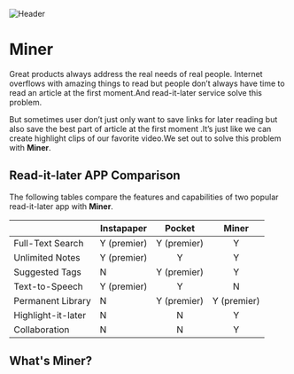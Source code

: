 ![Header]()

# Miner
Great products always address the real needs of real people. Internet overflows with amazing things to read but people don’t always have time to read an article at the first moment.And read-it-later service solve this problem.

But sometimes user don’t just only want to save links for later reading  but also save the best part of article at the first moment .It’s just like we can create highlight clips of our favorite video.We set out to solve this problem with **Miner**.

## Read-it-later APP Comparison
The following tables compare the features and capabilities of two popular read-it-later app with **Miner**.

|                   | Instapaper  |    Pocket   |   Miner    |
|-------------------|-------------|:-----------:|:-----------:|
| Full-Text Search  | Y (premier) | Y (premier) |      Y      |
| Unlimited Notes   | Y (premier) |      Y      |      Y      |
| Suggested Tags    | N           | Y (premier) |      Y      |
| Text-to-Speech    | Y (premier) |      Y      |      N      |
| Permanent Library | N           | Y (premier) | Y (premier) |
| Highlight-it-later         | N           |      N      |      Y      |
| Collaboration     | N           |      N      |      Y      |


## What's Miner?


